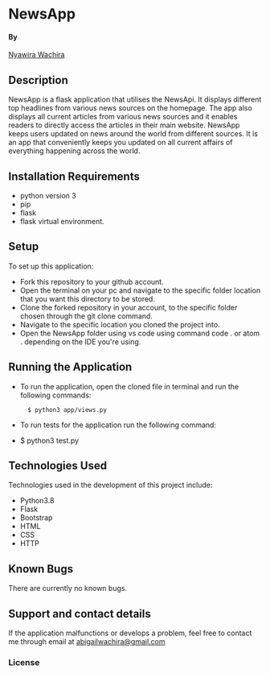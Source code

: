 # NewsApp

#### By

[Nyawira Wachira](https://github.com/Nyawira-Wachira)

## Description

NewsApp is a flask application that utilises the NewsApi. It displays different top headlines from various news sources on the homepage.
The app also displays all current articles from various news sources and it enables readers to directly access the articles in their main website.
NewsApp keeps users updated on news around the world from different sources. It is an app that conveniently keeps you updated on all current affairs of
everything happening across the world.

## Installation Requirements
* python version 3 
* pip
* flask
* flask virtual environment.

## Setup
  To set up this application:
* Fork this repository to your github account.
* Open the terminal on your pc and navigate to the specific folder location that you want this directory to be stored.
* Clone the forked repository in your account, to the specific folder chosen through the git clone command.
* Navigate to the specific location you cloned the project into.
* Open the NewsApp folder using vs code using command code . or atom . depending on the IDE you're using.

## Running the Application
* To run the application, open the cloned file in terminal and run the following commands:

        $ python3 app/views.py
        

* To run tests for the application run the following command:
*  $ python3 test.py

## Technologies Used
Technologies used in the development of this project include:

* Python3.8
* Flask
* Bootstrap
* HTML
* CSS
* HTTP

## Known Bugs
There are currently no known bugs.

## Support and contact details
If the application malfunctions or develops a problem, feel free to contact me through email at abigailwachira@gmail.com
### License
